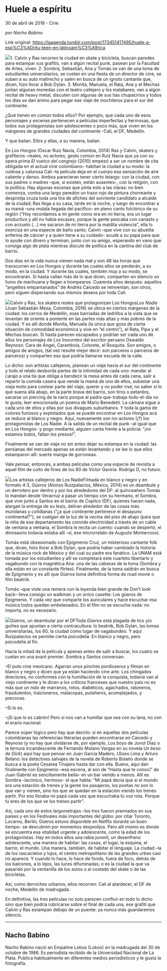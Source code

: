 # Huele a espíritu



30 de abril de 2018 - Cine

_por Nacho Babino_

Link original: https://laagenda.tumblr.com/post/173451417495/huele-a-esp%C3%ADritu-teen-en-latinoam%C3%A9rica

![](https://64.media.tumblr.com/96f380d06a1c615f6fca794eaa7b6bc1/tumblr_inline_p808ayMPuk1t6q87u_500.jpg)1. Calvin y Ras recorren la ciudad en skate y bicicleta, buscan paredes para estampar sus grafitis, van a algún recital punk, pasean por la Facultad de Artes, viven. 2. Sombra, Sebastián, Ana y Tomás se van de una toma de estudiantes universitarios, se cuelan en una fiesta de un director de cine, se suben a su auto maltrecho y salen en busca de un ignoto cantante que, dicen, hizo llorar a Bob Dylan. 3. Monita, Manuela, el Rata, Ana y el Mechas juntan algunas monedas con el teatro callejero y los malabares; van a algún recital de heavy metal, discuten con algunas de sus tías chupacirios y todos los días se dan ánimo para pegar ese viaje de mochileros para el sur del continente.


¿Qué tienen en común todos ellos? Por ejemplo, que cada uno de esos personajes y escenas pertenecen a películas imperfectas y hermosas, que todos sus protagonistas son adolescentes o poco más, que viven en los márgenes de grandes ciudades del continente -Cali, el DF, Medellín.


Y que bailan. Ellos y ellas, a su manera, bailan.


En *Los Hongos* (Oscar Ruiz Navia, Colombia, 2014) Ras y Calvin, skaters y grafiteros –reales, no actores, gesto común en Ruiz Navia que ya con su ópera prima *El vuelco del cangrejo* (2010) empezó a ser un nombre de cita obligada en el actual cine colombiano- habitan la ciudad a su modo: la ruidosa y calurosa Cali –la película deja en el cuerpo esa sensación de aire caliente y denso. Ambos parecieran tener cierto letargo: con la ciudad, con sus padres o madres –que, si existen, están ausentes-, con la religión, con la política. Hay algunas escenas que pinta esto a las claras: no bien comienza, contra una largo paredón un trazo rojo de pintura chorreante y desprolija cruza toda una tira de afiches del sonriente candidato a alcalde de la ciudad; Ras llega a su casa, tarde en la noche, y luego de encontrar a su mamá –una mulata llegada del pacífico- en pleno canto folclórico de su región (“Hoy recordamos a mi gente como era en mi tierra, era un lugar productivo y allí no había escases, porque la gente pescaba con canasto y con anzuelo (…) me sacaron de mi tierra por la maldita violencia”, ella lo exorciza en una especie de baño santo; Calvin –que vive con su abuelita enferma de cáncer y a quien tiene a su cuidado- acude a su papá para que lo ayude con dinero y terminan, junto con su amigo, esperando en vano que consiga algo de plata mientras discute de política en la cantina del club de barrio.


Dos días en la vida nunca vienen nada mal y son 48 las horas que transcurren en Los Hongos y durante las cuales ellos se perderán, a su modo, en la ciudad. Y durante las cuales, también muy a su modo, se encontrarán. Si hasta callan más de lo que dicen, comparten en silencio un fumo de marihuana y llegan a trompearse. Cuarenta años después: aquellos “angelitos empantanados” de Andrés Caicedo se reinventan, son otros, pero siguen dispersando sus mismos deseos por toda Cali.


![](https://64.media.tumblr.com/96f380d06a1c615f6fca794eaa7b6bc1/tumblr_inline_p808ayMPuk1t6q87u_500.jpg)Calvin y Ras, los skaters reales que protagonizan Los Hongos*Los Nadie* (Juan Sebastián Mesa, Colombia, 2016) se ubica en ciertos márgenes de la ciudad: los cerros de Medellín, esas barriadas de ladrillos a la vista que se levantan de oriente a poniente en las partes más altas y más pobres de la ciudad. Y es allí donde Monita, Manuela (la única que goza de cierta situación de comodidad económica y vive en “el centro”), el Rata, Pipa y el Mechas buscan. Si hasta parecen escapados y podrían ser cada uno de ellos los personajes de *Los Inocentes* del escritor peruano Oswaldo Reynoso: Cara de Ángel, Carambola, Colorete, el Rosquita. Son amigos, o amigos de amigos, (tal vez resulte mejor decir: son parceros o parceros de parceros) y comparten eso que podría llamarse escuela de la calle.


Lo dicho: son artistas callejeros, planean un viaje hacia el sur del continente y todo el relato desborda partes de la intimidad de cada uno: mandar al carajo a una tía que obliga a bendecir la mesa antes de cada cena, salir a repartir la comida casera que vende la mamá de uno de ellos, subastar una vieja moto para costear parte del viaje, querer y no poder irse; no saber si lo que suena allá abajo, en la parte brava del barrio, son tiros o petardos, sacarse un piercing de la nariz porque al padre que-trabaja-todo-el-día no le gusta, leer emocionada un poema de Mario Benedetti. La cámara sigue a cada uno de ellos y ellas por sus divagues suburbanos. Y toda la gama de colores furiosos y explotados que se puede encontrar en Los Hongos acá se reduce al blanco y negro. Aquí, nuevamente son no-actores (¡?) los protagonistas de Los Nadie. A la salida de un recital de punk –al igual que en Los Hongos- y pogo mediante, alguien canta frente a la policía: “¡no estamos todos, faltan los presos!”.


Finalmente se van de viaje no sin antes dejar su estampa en la ciudad: las persianas del mercado apenas se están levantando y se lee lo que ellos estamparon allí: suerte manga de gorroneas.


Vale pensar, entonces, a ambas películas como una especie de revisita a aquel film de culto de fines de los 80 de Víctor Gaviria: Rodrigo D, no futuro.


![](https://64.media.tumblr.com/21e8ac0a999b3df919e40309a51926dc/tumblr_inline_p808ayGbJU1t6q87u_500.jpg)Los artistas callejeros de Los NadieFilmada en blanco y negro y en formato 4:3, *Güeros* (Alonso Ruizpalacios, México, 2014) es un deambule y un derrotero por dentro y por los alrededores del DF: al quinceañero Tomás lo mandan desde Veracruz a pasar un tiempo con su hermano, el Sombra, que vive junto a Santos en el barrio de Copilco (DF), quienes hacen nada, alargan la entrega de su tesis, deliran alrededor de las cosas más mundanas y cotidianas (“¿a qué continente pertenece el desayuno continental?”), se cuelgan de la luz de la vecina del piso de abajo (para que la niña de ese departamento les convide electricidad a través de un cable de ventana a ventana, el Sombra le recita un cuento: cuando se despertó, el dinosaurio todavía estaba allí -sí, ese microrrelato de Augusto Monterroso).


Tomás está obsesionado con Epigmenio Cruz, un misterioso cantante folk que, dicen, hizo llorar a Bob Dylan, que podría haber cambiado la historia de la música rock de México y del cual su padre era fanático. La UNAM está tomada por los estudiantes y allí se completará este cuarteto libertario y vagabundo con la magnética Ana: una de las cabezas de la toma (Sombra y ella están en un constante flirteo). Finalmente, de la toma saldrán en busca de Epigmenio y es allí que Güeros toma definitiva forma de road movie o film beatnik.


Tomás –que viste una remera con la leyenda bien grande de Don’t look back– lleva consigo un walkman y un único casette: Los güeros de Epigmenio. Y cada vez que comparte los auriculares y hace escuchar esa música todos quedan embelesados. En el film no se escucha nada: no importa, no es necesario.


![](https://64.media.tumblr.com/40e0f62e362f869084a69e85b28c4c26/tumblr_inline_p808azel3A1t6q87u_500.jpg)Güeros, un deambular por el DFToda *Güeros* está plagada de tics y/o guiñes que apuntan a cierta contracultura: lo beatnik, Bob Dylan, las tomas universitarias, los 60, la ciudad como lugar de vagabundeo. Y aquí Ruizpalacios se permite cierta psicodelia. En blanco y negro, pero psicodelia al fin.


Hacia la mitad de la película y apenas antes de salir a buscar, los cuatro se cuelan en una avant premier. Sombra y Santos conversan:


–El puto cine mexicano. Agarran unos pinches pordioseros y filman en blanco y negro y dicen que ya están haciendo cine arte. Los chingados directores, no conformes con la humillación de la conquista, todavía van al viejo continente y le dicen a los críticos franceses que nuestro país no es más que un nido de marranos, rotos, diabéticos, agachados, ratoneros, fraudulentos, traicioneros, malacopas, putañeros, acomplejados, y precoces.
  
–Sí lo es.
  
–¡Sí que lo es cabrón! Pero si nos van a humillar que sea con su lana, no con el erario nacional.


Parece súper lógico pero hay que decirlo: si en aquellas dos películas colombianas las referencias literarias pueden encontrarse en Caicedo y Reynoso (y no hay que olvidarse de, por ejemplo, *Los boys* de Junot Díaz o la ternura incandescente de Fernando Molano Vargas en su novela *Un beso de Dick*) aquí hay que pensar en Juan García Madero, Ulises Lima y Arturo Belano: los detectives salvajes de la novela de Roberto Bolaño donde se busca a la poeta Cesarea Tinajero hasta dar con ella. Bueno, aquí dan finalmente con Epigmenio –esa escena, al son de “Hasta que te conocí” de Juan Gabriel es sencillamente bella– en un bar venido a menos. Allí es Sombra –lacónico, hermoso- el que habla: “Mi papá decía que si el mundo era una estación de trenes y la gente los pasajeros, los poetas no son lo que van y vienen, sino los que se quedan en la estación viendo los trenes partir. Por eso lloraba mi papá cada vez que escuchaba tú voz rota. Porque tú eres de los que ve los trenes partir”.


Así, cada uno de estos largometrajes –los tres fueron premiados en sus países y en los Festivales más importantes del globo: por citar Toronto, Locarno, Berlín; Güeros estuvo disponible en Netflix durante un buen tiempo- se descubren por momentos desprolijos. Pero allí mismo es donde se encuentra esa vitalidad urgente y adolescente, como la edad de los protagonistas. Hay en todos ellos una rabia juvenil, un desenfreno adolescente, una manera de habitar: las cosas, el lugar, la esquina, el barrio, el mundo. Una manera, también, de habitar el lenguaje. La ciudad –la de los rascacielos y lujos, el centro metropolitano de las grandes urbes casi no aparece. Y cuando lo hace, lo hace de fondo, fuera de foco, detrás de los balcones, a lo lejos, las luces difuminadas; o es la ciudad la que va pasando por la ventanilla de los autos o al costado del skate o de las bicicletas. 


Así, como derviches urbanos, ellos recorren: Cali al atardecer, el DF de noche, Medellín de madrugada. 


En definitiva, las tres películas no solo parecen confluir en todo lo dicho sino que bien podría rubricarse sobre el final de cada una, ese grafiti que Calvin y Ras estampan debajo de un puente: ya nunca más guardaremos silencio.


  




---

 Nacho Babino
-------------

 Nacho Babino nació en Empalme Lobos (Lobos) en la madrugada del 30 de octubre de 1986. Es periodista recibido de la Universidad Nacional de La Plata. Publica habitualmente en diferentes medios periodísticos y le gusta la fotografía. 

